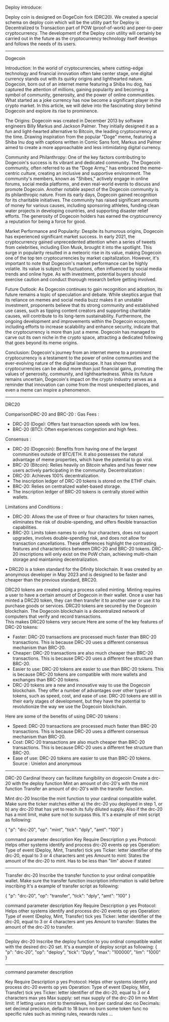 Deploy introduce:

Deploy coin is designed on DogeCoin fork (DRC20). We created a special schema on deploy coin which will be the utility part for Deploy is Decentralized tx Transaction part of POW (proof-of-work) and peer-to-peer cryptocurrency. The development of the Deploy coin utility will certainly be carried out in the future as the cryptocurrency technology itself develops and follows the needs of its users.

----------------------------------------------------------------------------------------------------------------------------------------------------------
Dogecoin

Introduction:
In the world of cryptocurrencies, where cutting-edge technology and financial innovation often take center stage, one digital currency stands out with its quirky origins and lighthearted nature. Dogecoin, born out of an internet meme featuring a Shiba Inu dog, has captured the attention of millions, gaining popularity and becoming a symbol of community, generosity, and the power of online communities. What started as a joke currency has now become a significant player in the crypto market. In this article, we will delve into the fascinating story behind Dogecoin and explore its rise to prominence.

The Origins:
Dogecoin was created in December 2013 by software engineers Billy Markus and Jackson Palmer. They initially designed it as a fun and light-hearted alternative to Bitcoin, the leading cryptocurrency at the time. Drawing inspiration from the popular "Doge" meme, featuring a Shiba Inu dog with captions written in Comic Sans font, Markus and Palmer aimed to create a more approachable and less intimidating digital currency.

Community and Philanthropy:
One of the key factors contributing to Dogecoin's success is its vibrant and dedicated community. The Dogecoin community, often referred to as the "Doge Army," has embraced the meme-centric culture, creating an inclusive and supportive environment. The community's members, known as "Shibes," actively engage in online forums, social media platforms, and even real-world events to discuss and promote Dogecoin.
Another notable aspect of the Dogecoin community is its philanthropic nature. From its early days, Dogecoin gained recognition for its charitable initiatives. The community has raised significant amounts of money for various causes, including sponsoring athletes, funding clean water projects in developing countries, and supporting disaster relief efforts. The generosity of Dogecoin holders has earned the cryptocurrency a reputation for being a force for good.

Market Performance and Popularity:
Despite its humorous origins, Dogecoin has experienced significant market success. In early 2021, the cryptocurrency gained unprecedented attention when a series of tweets from celebrities, including Elon Musk, brought it into the spotlight. This surge in popularity resulted in a meteoric rise in its value, making Dogecoin one of the top ten cryptocurrencies by market capitalization.
However, it's important to note that Dogecoin's market performance can be highly volatile. Its value is subject to fluctuations, often influenced by social media trends and online hype. As with investment, potential buyers should exercise caution and conduct thorough research before getting involved.

Future Outlook:
As Dogecoin continues to gain recognition and adoption, its future remains a topic of speculation and debate. While skeptics argue that its reliance on memes and social media buzz makes it an unstable investment, proponents believe that its strong community and established use cases, such as tipping content creators and supporting charitable causes, will contribute to its long-term sustainability.
Furthermore, the ongoing development and improvements within the Dogecoin ecosystem, including efforts to increase scalability and enhance security, indicate that the cryptocurrency is more than just a meme. Dogecoin has managed to carve out its own niche in the crypto space, attracting a dedicated following that goes beyond its meme origins.

Conclusion:
Dogecoin's journey from an internet meme to a prominent cryptocurrency is a testament to the power of online communities and the ever-evolving nature of the digital landscape. It has shown that cryptocurrencies can be about more than just financial gains, promoting the values of generosity, community, and lightheartedness. While its future remains uncertain, Dogecoin's impact on the crypto industry serves as a reminder that innovation can come from the most unexpected places, and even a meme can inspire a phenomenon.

----------------------------------------------------------------------------------------------------------------------------------------------------------
DRC20 

ComparisonDRC-20 and BRC-20 :
Gas Fees :
- DRC-20 (Doge): Offers fast transaction speeds with low fees.
-	BRC-20 (BTC): Often experiences congestion and high fees.


Consensus :
-	DRC-20 (Dogecoin): Benefits from having one of the largest communities outside of BTC/ETH. It also possesses the natural advantage of meme properties, which have the potential to go viral.
-	BRC-20 (Bitcoin): Relies heavily on Bitcoin whales and has fewer new users actively participating in the community.
Decentralization :
-	DRC-20: Achieves 100% decentralization.
-	The inscription ledger of DRC-20 tokens is stored on the ETHF chain.
-	BRC-20: Relies on centralized wallet-based storage.
-	The inscription ledger of BRC-20 tokens is centrally stored within wallets.

Limitations and Conditions :
-	DRC-20: Allows the use of three or four characters for token names, eliminates the risk of double-spending, and offers flexible transaction capabilities.
-	BRC-20: Limits token names to only four characters, does not support upgrades, involves double-spending risk, and does not allow for transaction cancellations.
These differences highlight the contrasting features and characteristics between DRC-20 and BRC-20 tokens.
DRC-20 inscriptions will only exist on the PoW chain, achieving multi-chain storage and maintaining decentralization.

• DRC20 is a token standard for the Dfinity blockchain.  It was created by an anonymous developer in May 2023 and is designed to be faster and cheaper than the previous standard, BRC20.

DRC20 tokens are created using a process called minting.  Minting requires a user to have a certain amount of Dogecoin in their wallet.  Once a user has minted a DRC20 token, they can then transfer it to another user or use it to purchase goods or services.
DRC20 tokens are secured by the Dogecoin blockchain.  The Dogecoin blockchain is a decentralized network of computers that verify and record transactions.  
This makes DRC20 tokens very secure
Here are some of the key features of DRC-20 tokens:
-	Faster: DRC-20 transactions are processed much faster than BRC-20 transactions.  This is because DRC-20 uses a different consensus mechanism than BRC-20.
-	Cheaper: DRC-20 transactions are also much cheaper than BRC-20 transactions.  This is because DRC-20 uses a different fee structure than BRC-20.
-	Easier to use: DRC-20 tokens are easier to use than BRC-20 tokens.  This is because DRC-20 tokens are compatible with more wallets and exchanges than BRC-20 tokens.
-	DRC-20 tokens are a new and innovative way to use the Dogecoin blockchain.  They offer a number of advantages over other types of tokens, such as speed, cost, and ease of use. DRC-20 tokens are still in their early stages of development, but they have the potential to revolutionize the way we use the Dogecoin blockchain.

Here are some of the benefits of using DRC-20 tokens :
-	Speed: DRC-20 transactions are processed much faster than BRC-20 transactions.  This is because DRC-20 uses a different consensus mechanism than BRC-20.
-	Cost: DRC-20 transactions are also much cheaper than BRC-20 transactions.  This is because DRC-20 uses a different fee structure than BRC-20.
-	Ease of use: DRC-20 tokens are easier to use than BRC-20 tokens.
Source : Unielon and anonymous

----------------------------------------------------------------------------------------------------------------------------------------------------------

DRC-20
Cardinal theory can facilitate fungibility on dogecoin
Create a drc-20 with the deploy function
Mint an amount of drc-20's with the mint function
Transfer an amount of drc-20's with the transfer function. 

Mint drc-20
Inscribe the mint function to your cardinal compatible wallet. Make sure the ticker matches either a) the drc-20 you deployed in step 1, or b) any drc-20 that has yet to reach its fully diluted supply. Also if the drc-20 has a mint limit, make sure not to surpass this.
It's a example of mint script as following:

{ 
  "p": "drc-20",
  "op": "mint",
  "tick": "dply",
  "amt": "100"
}

command parameter description
Key	Require	Description
p	yes	Protocol: Helps other systems identify and process drc-20 events
op	yes	Operation: Type of event (Deploy, Mint, Transfer)
tick	yes	Ticker: letter identifier of the drc-20, equal to 3 or 4 characters
amt	yes	Amount to mint: States the amount of the drc-20 to mint. Has to be less than "lim" above if stated

----------------------------------------------------------------------------------------------------------------------------------------------------------

Transfer drc-20
Inscribe the transfer function to your ordinal compatible wallet. Make sure the transfer function inscription information is valid before inscribing
It's a example of transfer script as following:

{ 
  "p": "drc-20",
  "op": "transfer",
  "tick": "dply",
  "amt": "100"
}

command parameter description
Key	Require	Description
p	yes	Protocol: Helps other systems identify and process drc-20 events
op	yes	Operation: Type of event (Deploy, Mint, Transfer)
tick	yes	Ticker: letter identifier of the drc-20, equal to 3 or 4 characters
amt	yes	Amount to transfer: States the amount of the drc-20 to transfer.

----------------------------------------------------------------------------------------------------------------------------------------------------------

Deploy drc-20
Inscribe the deploy function to you ordinal compatible wallet with the desired drc-20 set. It's a example of deploy script as following:
{ 
  "p": "drc-20",
  "op": "deploy",
  "tick": "Dply",
  "max": "100000",
  "lim": "1000"
}

----------------------------------------------------------------------------------------------------------------------------------------------------------

command parameter description

Key	Require	Description
p	yes	Protocol: Helps other systems identify and process drc-20 events
op	yes	Operation: Type of event (Deploy, Mint, Transfer)
tick	yes	Ticker: letter identifier of the drc-20, equal to 3 or 4 characters
max	yes	Max supply: set max supply of the drc-20
lim	no	Mint limit: If letting users mint to themsleves, limit per cardinal
dec	no	Decimals: set decimal precision, default to 18
burn	no	burn some token
func	no	specific rules such as mining rules, rewards rules ...





